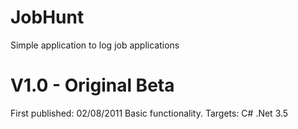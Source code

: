 # JobHunt
Simple application to log job applications

V1.0 - Original Beta
====
First published: 02/08/2011
Basic functionality.
Targets: C# .Net 3.5

